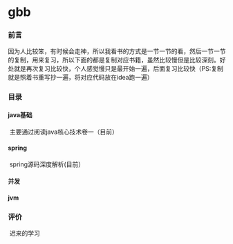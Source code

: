 # gbb

### 前言

​	因为人比较笨，有时候会走神，所以我看书的方式是一节一节的看，然后一节一节的复制，用来复习，所以下面的都是复制对应书籍，虽然比较慢但是比较深刻。好处就是再次复习比较快，个人感觉慢只是最开始一遍，后面复习比较快（PS:复制就是照着书重写抄一遍，将对应代码放在idea跑一遍）

### 目录

#### 	java基础

​		主要通过阅读java核心技术卷一（目前）

####    spring

​		spring源码深度解析(目前）

####    并发

####    jvm

###  评价

​	迟来的学习